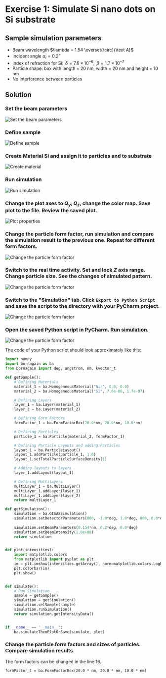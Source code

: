 # Exercise 1: Simulate Si nano dots on Si substrate
## Sample simulation parameters

- Beam wavelength $\lambda = 1.54 \overset{\circ}{\text A}$  
- Incident angle $\alpha_i = 0.2 ^{\circ}$
- Index of refraction for Si:  $\,\delta = 7.6\times 10^{-6}$, $\,\beta = 1.7\times 10^{-7}$ 
- Particle shape: box with length = 20 nm, width = 20 nm and height = 10 nm
- No interference between particles


## Solution
### Set the beam parameters
![Set the beam parameters](img/ex1_fig1.png)

### Define sample
![Define sample](img/ex1_fig2.png)

### Create Material Si and assign it to particles and to substrate
![Create material](img/ex1_fig3.png)

### Run simulation
![Run simulation](img/ex1_fig4.png)


### Change the plot axes to $Q_y,Q_z$, change the color map. Save plot to the file. Review the saved plot.
![Plot properties](img/ex1_fig5.png)

### Change the particle form factor, run simulation and compare the simulation result to the previous one. Repeat for different form factors.
![Change the particle form factor](img/ex1_fig6.png)

### Switch to the real time activity. Set and lock $Z$ axis range. Change particle size. See the changes of simulated pattern.
![Change the particle form factor](img/ex1_fig7.png)

### Switch to the "Simulation" tab. Click `Export to Python Script` and save the script to the directory with your PyCharm project.
![Change the particle form factor](img/ex1_fig8.png)

### Open the saved Python script in PyCharm. Run simulation.
![Change the particle form factor](img/ex1_fig9.png)

The code of your Python script should look approximately like this:

```python
import numpy
import bornagain as ba
from bornagain import deg, angstrom, nm, kvector_t

def getSample():
    # Defining Materials
    material_1 = ba.HomogeneousMaterial("Air", 0.0, 0.0)
    material_2 = ba.HomogeneousMaterial("Si", 7.6e-06, 1.7e-07)

    # Defining Layers
    layer_1 = ba.Layer(material_1)
    layer_2 = ba.Layer(material_2)

    # Defining Form Factors
    formFactor_1 = ba.FormFactorBox(20.0*nm, 20.0*nm, 10.0*nm)

    # Defining Particles
    particle_1 = ba.Particle(material_2, formFactor_1)

    # Defining Particle Layouts and adding Particles
    layout_1 = ba.ParticleLayout()
    layout_1.addParticle(particle_1, 1.0)
    layout_1.setTotalParticleSurfaceDensity(1)

    # Adding layouts to layers
    layer_1.addLayout(layout_1)

    # Defining Multilayers
    multiLayer_1 = ba.MultiLayer()
    multiLayer_1.addLayer(layer_1)
    multiLayer_1.addLayer(layer_2)
    return multiLayer_1

def getSimulation():
    simulation = ba.GISASSimulation()
    simulation.setDetectorParameters(800, -1.0*deg, 1.0*deg, 800, 0.0*deg, 2.0*deg)
    
    simulation.setBeamParameters(0.154*nm, 0.2*deg, 0.0*deg)
    simulation.setBeamIntensity(1.0e+08)
    return simulation


def plot(intensities):
    import matplotlib.colors
    from matplotlib import pyplot as plt
    im = plt.imshow(intensities.getArray(), norm=matplotlib.colors.LogNorm(1, intensities.getMaximum()), extent=[-1.0*deg, 1.0*deg, 0.0*deg, 2.0*deg]) 
    plt.colorbar(im)
    plt.show()


def simulate():
    # Run Simulation
    sample = getSample()
    simulation = getSimulation()
    simulation.setSample(sample)
    simulation.runSimulation()
    return simulation.getIntensityData()


if __name__ == '__main__': 
    ba.simulateThenPlotOrSave(simulate, plot)
```
### Change the particle form factors and sizes of particles. Compare simulation results. 

The form factors can be changed in the line 16.
```
formFactor_1 = ba.FormFactorBox(20.0 * nm, 20.0 * nm, 10.0 * nm)
```